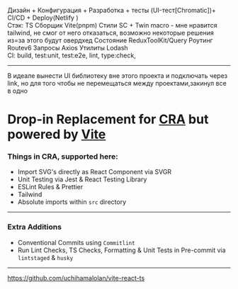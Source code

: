 Дизайн + Конфигурация + Разработка + тесты (UI-тест[Chromatic])+ CI/CD + Deploy(Netlify ) <br>
Стэк:
TS
Сборщик Vite(pnpm)
Стили SC + Twin macro - мне нравится tailwind, не смог от него отказаться, возможно некоторые решения из=за этого будут овердхед
Состояние ReduxToolKit/Query
Роутинг Routev6
Запросы Axios
Утилиты Lodash
<br>
CI: build, test:unit, test:e2e, lint, type:check,

<hr>
В идеале вынести UI библиотеку вне этого проекта и подключать через link, но для того чтобы не перемещаться между проектами,закинул все в одно

# Drop-in Replacement for [CRA](http://create-react-app.dev/) but powered by [Vite](https://vitejs.dev/)

### Things in CRA, supported here:

- Import SVG's directly as React Component via SVGR
- Unit Testing via Jest & React Testing Library
- ESLint Rules & Prettier
- Tailwind
- Absolute imports within `src` directory

---

### Extra Additions

- Conventional Commits using `Commitlint`
- Run Lint Checks, TS Checks, Formatting & Unit Tests in Pre-commit via `lintstaged` & `husky`

---
https://github.com/uchihamalolan/vite-react-ts